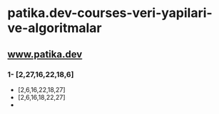 # patika.dev-courses-veri-yapilari-ve-algoritmalar
## www.patika.dev
### 1- [2,27,16,22,18,6]
* [2,6,16,22,18,27]
* [2,6,16,18,22,27]
* 
